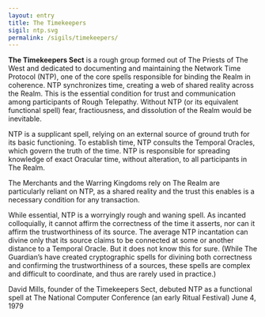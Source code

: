 ```yaml
---
layout: entry
title: The Timekeepers
sigil: ntp.svg
permalink: /sigils/timekeepers/
---
```


**The Timekeepers Sect** is a rough group formed out of The Priests of The West and dedicated to documenting and maintaining the Network Time Protocol (NTP), one of the core spells responsible for binding the Realm in coherence. NTP synchronizes time, creating a web of shared reality across the Realm. This is the essential condition for trust and communication among participants of Rough Telepathy. Without NTP (or its equivalent functional spell) fear, fractiousness, and dissolution of the Realm would be inevitable.  

NTP is a supplicant spell, relying on an external source of ground truth for its basic functioning. To establish time, NTP consults the Temporal Oracles, which govern the truth of the time. NTP is responsible for spreading knowledge of exact Oracular time, without alteration, to all participants in The Realm. 

The Merchants and the Warring Kingdoms rely on The Realm are particularly reliant on NTP, as a shared reality and the trust this enables is a necessary condition for any transaction. 

While essential, NTP is a worryingly rough and waning spell. As incanted colloquially, it cannot affirm the correctness of the time it asserts, nor can it affirm the trustworthiness of its source. The average NTP incantation can divine only that its source claims to be connected at some or another distance to a Temporal Oracle. But it does not know this for sure. (While The Guardian’s have created cryptographic spells for divining both correctness and confirming the trustworthiness of a sources, these spells are complex and difficult to coordinate, and thus are rarely used in practice.) 

David Mills, founder of the Timekeepers Sect, debuted NTP as a functional spell at The National Computer Conference (an early Ritual Festival) June 4, 1979
